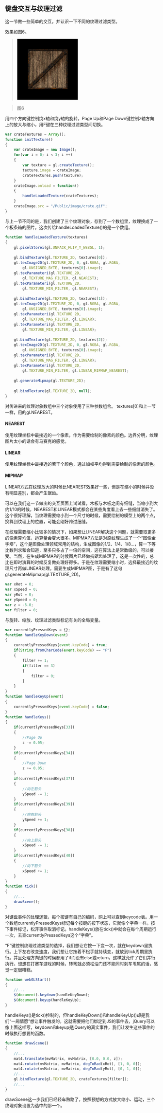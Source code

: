 ## 键盘交互与纹理过滤
这一节做一些简单的交互，并认识一下不同的纹理过滤类型。

效果如图6。

>![图6](../image/C1_Start/1_006.gif)

>图6

用四个方向键控制绕x轴和绕y轴的旋转，Page Up和Page Down键控制z轴方向上的放大与缩小，用F键在三种纹理过滤类型间切换。

```javascript
var crateTextures = Array();
function initTexture()
{
	var crateImage = new Image();
	for(var i = 0; i < 3; i ++)
	{
		var texture = gl.createTexture();
		texture.image = crateImage;
		crateTextures.push(texture);
	}
	crateImage.onload = function()
	{
		handleLoadedTexture(crateTextures);
	}
	crateImage.src = "/Public/image/crate.gif";
}
```
与上一节不同的是，我们创建了三个纹理对象，存到了一个数组里，纹理换成了一个板条箱的图片。这次传给handleLoadedTexture()的是一个数组。
```javascript
function handleLoadedTexture(textures)
{
	gl.pixelStorei(gl.UNPACK_FLIP_Y_WEBGL, 1);

	gl.bindTexture(gl.TEXTURE_2D, textures[0]);
	gl.texImage2D(gl.TEXTURE_2D, 0, gl.RGBA, gl.RGBA,
		gl.UNSIGNED_BYTE, textures[0].image);
	gl.texParameteri(gl.TEXTURE_2D,
		gl.TEXTURE_MAG_FILTER, gl.NEAREST);
	gl.texParameteri(gl.TEXTURE_2D,
		gl.TEXTURE_MIN_FILTER, gl.NEAREST);

	gl.bindTexture(gl.TEXTURE_2D, textures[1]);
	gl.texImage2D(gl.TEXTURE_2D, 0, gl.RGBA, gl.RGBA,
		gl.UNSIGNED_BYTE, textures[0].image);
	gl.texParameteri(gl.TEXTURE_2D,
		gl.TEXTURE_MAG_FILTER, gl.LINEAR);
	gl.texParameteri(gl.TEXTURE_2D,
		gl.TEXTURE_MIN_FILTER, gl.LINEAR);

	gl.bindTexture(gl.TEXTURE_2D, textures[2]);
	gl.texImage2D(gl.TEXTURE_2D, 0, gl.RGBA, gl.RGBA,
		gl.UNSIGNED_BYTE, textures[0].image);
	gl.texParameteri(gl.TEXTURE_2D,
		gl.TEXTURE_MAG_FILTER, gl.LINEAR);
	gl.texParameteri(gl.TEXTURE_2D,
		gl.TEXTURE_MIN_FILTER, gl.LINEAR_MIPMAP_NEAREST);

	gl.generateMipmap(gl.TEXTURE_2D);

	gl.bindTexture(gl.TEXTURE_2D, null);
}
```
对传进来的纹理对象数组中三个对象使用了三种参数组合。
textures[0]和上一节一样，用的gl.NEAREST。
#### NEAREST
使用纹理坐标中最接近的一个像素，作为需要绘制的像素的颜色。边界分明，纹理图片太小的话会有马赛克的感觉。
#### LINEAR
使用纹理坐标中最接近的若干个颜色，通过加权平均得到需要绘制的像素的颜色。
#### MIPMAP
LINEAR方式在纹理放大的时候比NEAREST效果好一些，但是在缩小的时候并没有明显差别，都会产生锯齿。

可以在我们这一节做出的交互页面上试试看，木板与木板之间有细缝，当缩小到大约1/10的时候，NEAREST和LINEAR模式都会在某些角度看上去一些细缝消失了。这个很好理解，当纹理需要缩小到一个尺寸的时候，需要绘制的模型上的两个点，换算到纹理上的位置，可能会刚好跨过细缝。

在纹理需要缩小比较多的情况下，如果想让LINEAR解决这个问题，就需要取更多的像素算均值，运算量会变大很多。MIPMAP方法是对原纹理生成了一个“图像金字塔”，这个是图像处理领域常用的结构，生成图像的1/2、1/4、1/8...，算一下等比数列求和会知道，至多只多占了一倍的空间，这在算法上是常数级的，可以接受。当然，在生成MIPMAP的时候图片已经做抗锯齿处理了，这是一次性的，总比在即时演算的时候反复做处理好得多。于是在纹理需要缩小时，选择最接近的纹理尺寸再做LINEAR处理。需要生成MIPMAP图，于是有了这句gl.generateMipmap(gl.TEXTURE_2D)。

```javascript
var xRot = 0;
var xSpeed = 0;
var yRot = 0;
var ySpeed = 0;
var z = -5.0;
var filter = 0;
```
与旋转、缩放、纹理过滤类型标记有关的全局变量。
```javascript
var currentlyPressedKeys = {};
function handleKeyDown(event)
{
	currentlyPressedKeys[event.keyCode] = true;
	if(String.fromCharCode(event.keyCode) == "F")
	{
		filter += 1;
		if(filter == 3)
		{
			filter = 0;
		}
	}
}
function handleKeyUp(event)
{
	currentlyPressedKeys[event.keyCode] = false;
}
function handleKeys()
{
	if(currentlyPressedKeys[33])
	{
		//Page Up
		z -= 0.05;
	}
	if(currentlyPressedKeys[34])
	{
		//Page Down
		z += 0.05;
	}
	if(currentlyPressedKeys[37])
	{
		//向左箭头
		ySpeed -= 1;
	}
	if(currentlyPressedKeys[39])
	{
		//向右箭头
		ySpeed += 1;
	}
	if(currentlyPressedKeys[38])
	{
		//向上箭头
		xSpeed -= 1;
	}
	if(currentlyPressedKeys[40])
	{
		//向下箭头
		xSpeed += 1;
	}
}
function tick()
{
	//...
	drawScene();
}
```
对键盘事件的处理逻辑，每个按键有自己的编码，网上可以查到keycode表。用一个数组currentlyPressedKeys标记每个按键的按下状态，它就像个字典一样。按下事件标记，松开事件取消标记。handleKeys()放在tick()中就会在每个周期运行一次，去查currentlyPressedKeys这个“字典”。

“F”键控制纹理过滤类型的选择，我们想让它按一下变一次，就在keydown里执行。上下左右改变速度，我们想让它按着不松手就持续变，就放到tick周期里执行。并且处理方向键的时候都用了if而没有else或return，这样就允许了它们并行执行。想想在打赛车游戏的时候，转弯就必须松油门还不能同时刹车甩尾的话，感觉一定很糟糕。
```javascript
function webGLStart()
{
	//...
	$(document).keydown(handleKeyDown);
	$(document).keyup(handleKeyUp);
}
```
handleKeys()是tick()控制的，但handleKeyDown()和handleKeyUp()却是我们“一厢情愿”想让事件触发的，这就需要把他们绑定到JS的事件去，jQuery可以像上面这样写，keydown和keyup是jQuery的真实事件，我们让发生这些事件的时候执行想要的函数。

```javascript
function drawScene()
{
    //...
	mat4.translate(mvMatrix, mvMatrix, [0.0, 0.0, z]);
	mat4.rotate(mvMatrix, mvMatrix, degToRad(xRot), [1, 0, 0]);
	mat4.rotate(mvMatrix, mvMatrix, degToRad(yRot), [0, 1, 0]);
	//...
	gl.bindTexture(gl.TEXTURE_2D, crateTextures[filter]);
	//...
}
```
drawScene这一步我们已经轻车熟路了，按照预想的方式放大缩小、运动，三个纹理对象设置为选中的那一个。

